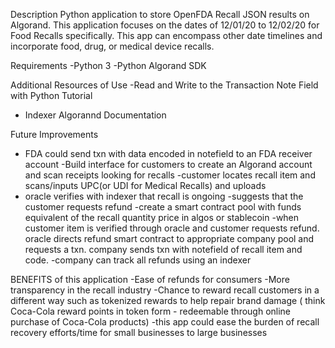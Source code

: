 Description
Python application to store OpenFDA Recall JSON results on Algorand. This application focuses on the dates of 12/01/20 to 12/02/20 for Food Recalls specifically. This app can encompass other date timelines and incorporate food, drug, or medical device recalls.

Requirements
-Python 3
-Python Algorand SDK

Additional Resources of Use
-Read and Write to the Transaction Note Field with Python Tutorial

- Indexer Algorannd Documentation

Future Improvements

- FDA could send txn with data encoded in notefield to an FDA receiver account
  -Build interface for customers to create an Algorand account and scan receipts looking for recalls
  -customer locates recall item and scans/inputs UPC(or UDI for Medical Recalls) and uploads
- oracle verifies with indexer that recall is ongoing
  -suggests that the customer requests refund
  -create a smart contract pool with funds equivalent of the recall quantity price in algos or stablecoin
  -when customer item is verified through oracle and customer requests refund. oracle directs refund smart contract to appropriate company pool and requests a txn. company sends txn with notefield of recall item and code.
  -company can track all refunds using an indexer

BENEFITS of this application
-Ease of refunds for consumers
-More transparency in the recall industry
-Chance to reward recall customers in a different way such as tokenized rewards to help repair brand damage ( think Coca-Cola reward points in token form - redeemable through
online purchase of Coca-Cola products)
-this app could ease the burden of recall recovery efforts/time for small businesses to large businesses
